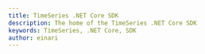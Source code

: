 ```yaml
---
title: TimeSeries .NET Core SDK
description: The home of the TimeSeries .NET Core SDK
keywords: TimeSeries, .NET Core, SDK
author: einari
---
```

